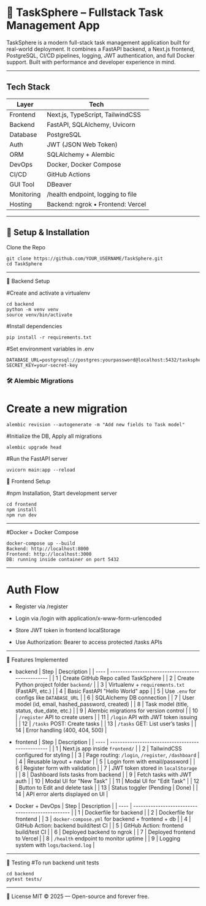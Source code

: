 # 🚀 TaskSphere – Fullstack Task Management App

TaskSphere is a modern full-stack task management application built for real-world deployment. It combines a FastAPI backend, a Next.js frontend, PostgreSQL, CI/CD pipelines, logging, JWT authentication, and full Docker support. Built with performance and developer experience in mind.

---

## Tech Stack

| Layer      | Tech                               |
|------------|------------------------------------|
| Frontend   | Next.js, TypeScript, TailwindCSS   |
| Backend    | FastAPI, SQLAlchemy, Uvicorn       |
| Database   | PostgreSQL                         |
| Auth       | JWT (JSON Web Token)               |
| ORM        | SQLAlchemy + Alembic               |
| DevOps     | Docker, Docker Compose             |
| CI/CD	     | GitHub Actions	                  |
| GUI Tool	 | DBeaver                            |
| Monitoring | /health endpoint, logging to file  |
| Hosting    | Backend: ngrok • Frontend: Vercel  |

---

## 🚧 Setup & Installation

Clone the Repo

```
git clone https://github.com/YOUR_USERNAME/TaskSphere.git
cd TaskSphere
```
---

🔹 Backend Setup

#Create and activate a virtualenv
```
cd backend
python -m venv venv
source venv/bin/activate 
```
#Install dependencies
```
pip install -r requirements.txt
```

#Set environment variables in .env
```
DATABASE_URL=postgresql://postgres:yourpassword@localhost:5432/tasksphere
SECRET_KEY=your-secret-key
```
### 🛠 Alembic Migrations
# Create a new migration
```
alembic revision --autogenerate -m "Add new fields to Task model"
```
#Initialize the DB, Apply all migrations
```
alembic upgrade head
```
#Run the FastAPI server
```
uvicorn main:app --reload
```

🔹 Frontend Setup

#npm Installation, Start development server
```
cd frontend
npm install
npm run dev
```

---

#Docker + Docker Compose
```
docker-compose up --build
Backend: http://localhost:8000
Frontend: http://localhost:3000
DB: running inside container on port 5432
```
---

# Auth Flow

- Register via /register

- Login via /login with application/x-www-form-urlencoded

- Store JWT token in frontend localStorage

- Use Authorization: Bearer <token> to access protected /tasks APIs

---

📌 Features Implemented

- backend
| Step | Description                                       |
| ---- | ------------------------------------------------- |
| 1    | Create GitHub Repo called TaskSphere              |
| 2    | Create Python project folder `backend/`           |
| 3    | Virtualenv + `requirements.txt` (FastAPI, etc.)   |
| 4    | Basic FastAPI "Hello World" app                   |
| 5    | Use `.env` for configs like `DATABASE_URL`        |
| 6    | SQLAlchemy DB connection                          |
| 7    | User model (id, email, hashed\_password, created) |
| 8    | Task model (title, status, due\_date, etc.)       |
| 9    | Alembic migrations for version control            |
| 10   | `/register` API to create users                   |
| 11   | `/login` API with JWT token issuing               |
| 12   | `/tasks` POST: Create tasks                       |
| 13   | `/tasks` GET: List user’s tasks                   |
| 14   | Error handling (400, 404, 500)                    |

- frontend
| Step | Description                                       |
| ---- | ------------------------------------------------- |
| 1    | Next.js app inside `frontend/`                    |
| 2    | TailwindCSS configured for styling                |
| 3    | Page routing: `/login`, `/register`, `/dashboard` |
| 4    | Reusable layout + navbar                          |
| 5    | Login form with email/password                    |
| 6    | Register form with validation                     |
| 7    | JWT token stored in `localStorage`                |
| 8    | Dashboard lists tasks from backend                |
| 9    | Fetch tasks with JWT auth                         |
| 10   | Modal UI for "New Task"                           |
| 11   | Modal UI for "Edit Task"                          |
| 12   | Button to Edit and delete task                    |
| 13   | Status toggler (Pending | Done)                   |
| 14   | API error alerts displayed on UI                  |

- Docker + DevOps
| Step | Description                                      |
| ---- | ------------------------------------------------ |
| 1    | Dockerfile for backend                           |
| 2    | Dockerfile for frontend                          |
| 3    | `docker-compose.yml` for backend + frontend + db |
| 4    | GitHub Action: backend build/test CI             |
| 5    | GitHub Action: frontend build/test CI            |
| 6    | Deployed backend to ngrok                        |
| 7    | Deployed frontend to Vercel                      |
| 8    | `/health` endpoint to monitor uptime             |
| 9    | Logging system with `logs/backend.log`           |


---

🧪 Testing
#To run backend unit tests
```
cd backend
pytest tests/
```

---

📄 License
MIT © 2025 — Open-source and forever free.
